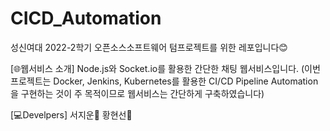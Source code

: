 # CICD_Automation

성신여대 2022-2학기 오픈소스소프트웨어 텀프로젝트를 위한 레포입니다😊

[🌐웹서비스 소개]
Node.js와 Socket.io를 활용한 간단한 채팅 웹서비스입니다.
(이번 프로젝트는 Docker, Jenkins, Kubernetes를 활용한 CI/CD Pipeline Automation을 구현하는 것이 주 목적이므로 웹서비스는 간단하게 구축하였습니다)

[💻Develpers]
서지운🚀
황현선🚀
